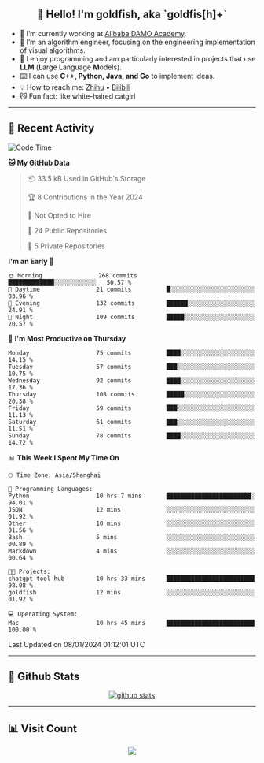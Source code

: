 
<h2 align="center">👋 Hello! I'm goldfish, aka `goldfis[h]+`</h2>

- 📍 I’m currently working at [Alibaba DAMO Academy](https://damo.alibaba.com/).  
- 🌱 I’m an algorithm engineer, focusing on the engineering implementation of visual algorithms.  
- 💬 I enjoy programming and am particularly interested in projects that use **LLM** (**L**arge **L**anguage **M**odels).   
- ⌨️ I can use **C++, Python, Java, and Go** to implement ideas.  
- 💡 How to reach me: [Zhihu](https://www.zhihu.com/people/goldfishh) • [Bilibili](https://space.bilibili.com/11349246)  
- 😼 Fun fact: like white-haired catgirl  

-------

## 🔧 Recent Activity

<!--START_SECTION:waka-->
![Code Time](http://img.shields.io/badge/Code%20Time-25%20hrs%2015%20mins-blue)

**🐱 My GitHub Data** 

> 📦 33.5 kB Used in GitHub's Storage 
 > 
> 🏆 8 Contributions in the Year 2024
 > 
> 🚫 Not Opted to Hire
 > 
> 📜 24 Public Repositories 
 > 
> 🔑 5 Private Repositories 
 > 
**I'm an Early 🐤** 

```text
🌞 Morning                268 commits         █████████████░░░░░░░░░░░░   50.57 % 
🌆 Daytime                21 commits          █░░░░░░░░░░░░░░░░░░░░░░░░   03.96 % 
🌃 Evening                132 commits         ██████░░░░░░░░░░░░░░░░░░░   24.91 % 
🌙 Night                  109 commits         █████░░░░░░░░░░░░░░░░░░░░   20.57 % 
```
📅 **I'm Most Productive on Thursday** 

```text
Monday                   75 commits          ████░░░░░░░░░░░░░░░░░░░░░   14.15 % 
Tuesday                  57 commits          ███░░░░░░░░░░░░░░░░░░░░░░   10.75 % 
Wednesday                92 commits          ████░░░░░░░░░░░░░░░░░░░░░   17.36 % 
Thursday                 108 commits         █████░░░░░░░░░░░░░░░░░░░░   20.38 % 
Friday                   59 commits          ███░░░░░░░░░░░░░░░░░░░░░░   11.13 % 
Saturday                 61 commits          ███░░░░░░░░░░░░░░░░░░░░░░   11.51 % 
Sunday                   78 commits          ████░░░░░░░░░░░░░░░░░░░░░   14.72 % 
```


📊 **This Week I Spent My Time On** 

```text
🕑︎ Time Zone: Asia/Shanghai

💬 Programming Languages: 
Python                   10 hrs 7 mins       ████████████████████████░   94.01 % 
JSON                     12 mins             ░░░░░░░░░░░░░░░░░░░░░░░░░   01.92 % 
Other                    10 mins             ░░░░░░░░░░░░░░░░░░░░░░░░░   01.56 % 
Bash                     5 mins              ░░░░░░░░░░░░░░░░░░░░░░░░░   00.89 % 
Markdown                 4 mins              ░░░░░░░░░░░░░░░░░░░░░░░░░   00.64 % 

🐱‍💻 Projects: 
chatgpt-tool-hub         10 hrs 33 mins      █████████████████████████   98.08 % 
goldfish                 12 mins             ░░░░░░░░░░░░░░░░░░░░░░░░░   01.92 % 

💻 Operating System: 
Mac                      10 hrs 45 mins      █████████████████████████   100.00 % 
```


 Last Updated on 08/01/2024 01:12:01 UTC
<!--END_SECTION:waka-->

-------

## 📆 Github Stats

<p align="center">
    <a href="https://github.com/anuraghazra/github-readme-stats">
      <img src="https://github-readme-stats.vercel.app/api?username=goldfishh&show_icons=true&theme=dracula" alt="github stats" />
    </a>
</p>

-------

## 📊 Visit Count

<p align="center">
  <a href="https://count.getloli.com/"><img src="https://count.getloli.com/get/@:goldfishh?theme=rule34"></a>
</p>
